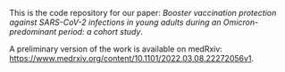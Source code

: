 This is the code repository for our paper: *Booster vaccination protection against SARS-CoV-2 infections in young adults during an Omicron-predominant period: a cohort study*. 

A preliminary version of the work is available on medRxiv: https://www.medrxiv.org/content/10.1101/2022.03.08.22272056v1.
